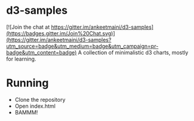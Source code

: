 # d3-samples

[![Join the chat at https://gitter.im/ankeetmaini/d3-samples](https://badges.gitter.im/Join%20Chat.svg)](https://gitter.im/ankeetmaini/d3-samples?utm_source=badge&utm_medium=badge&utm_campaign=pr-badge&utm_content=badge)
A collection of minimalistic d3 charts, mostly for learning.

# Running
- Clone the repository
- Open index.html
- BAMMM!
